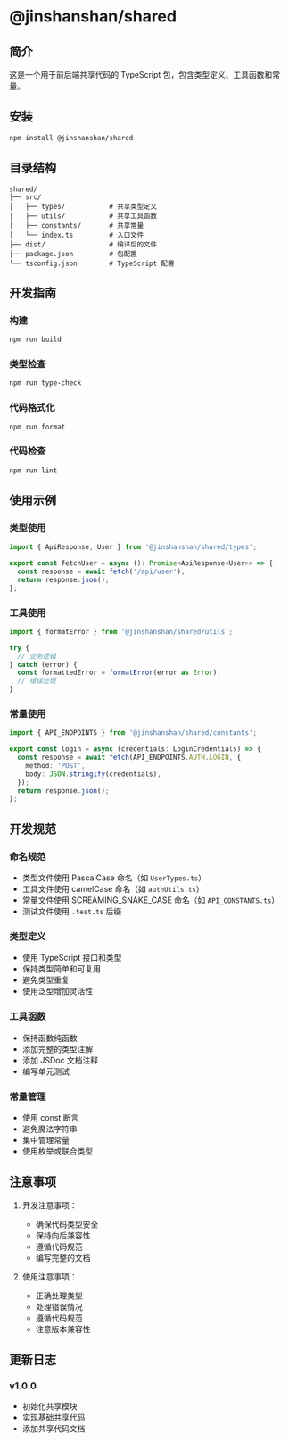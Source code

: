 # @jinshanshan/shared

## 简介
这是一个用于前后端共享代码的 TypeScript 包，包含类型定义、工具函数和常量。

## 安装
```bash
npm install @jinshanshan/shared
```

## 目录结构
```
shared/
├── src/
│   ├── types/           # 共享类型定义
│   ├── utils/           # 共享工具函数
│   ├── constants/       # 共享常量
│   └── index.ts         # 入口文件
├── dist/                # 编译后的文件
├── package.json         # 包配置
└── tsconfig.json        # TypeScript 配置
```

## 开发指南

### 构建
```bash
npm run build
```

### 类型检查
```bash
npm run type-check
```

### 代码格式化
```bash
npm run format
```

### 代码检查
```bash
npm run lint
```

## 使用示例

### 类型使用
```typescript
import { ApiResponse, User } from '@jinshanshan/shared/types';

export const fetchUser = async (): Promise<ApiResponse<User>> => {
  const response = await fetch('/api/user');
  return response.json();
};
```

### 工具使用
```typescript
import { formatError } from '@jinshanshan/shared/utils';

try {
  // 业务逻辑
} catch (error) {
  const formattedError = formatError(error as Error);
  // 错误处理
}
```

### 常量使用
```typescript
import { API_ENDPOINTS } from '@jinshanshan/shared/constants';

export const login = async (credentials: LoginCredentials) => {
  const response = await fetch(API_ENDPOINTS.AUTH.LOGIN, {
    method: 'POST',
    body: JSON.stringify(credentials),
  });
  return response.json();
};
```

## 开发规范

### 命名规范
- 类型文件使用 PascalCase 命名（如 `UserTypes.ts`）
- 工具文件使用 camelCase 命名（如 `authUtils.ts`）
- 常量文件使用 SCREAMING_SNAKE_CASE 命名（如 `API_CONSTANTS.ts`）
- 测试文件使用 `.test.ts` 后缀

### 类型定义
- 使用 TypeScript 接口和类型
- 保持类型简单和可复用
- 避免类型重复
- 使用泛型增加灵活性

### 工具函数
- 保持函数纯函数
- 添加完整的类型注解
- 添加 JSDoc 文档注释
- 编写单元测试

### 常量管理
- 使用 const 断言
- 避免魔法字符串
- 集中管理常量
- 使用枚举或联合类型

## 注意事项

1. 开发注意事项：
   - 确保代码类型安全
   - 保持向后兼容性
   - 遵循代码规范
   - 编写完整的文档

2. 使用注意事项：
   - 正确处理类型
   - 处理错误情况
   - 遵循代码规范
   - 注意版本兼容性

## 更新日志

### v1.0.0
- 初始化共享模块
- 实现基础共享代码
- 添加共享代码文档 